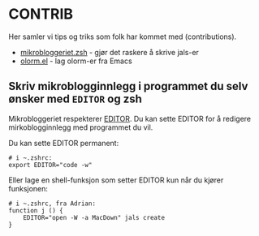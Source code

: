 # CONTRIB

Her samler vi tips og triks som folk har kommet med (contributions).

- [mikrobloggeriet.zsh] - gjør det raskere å skrive jals-er
- [olorm.el] - lag olorm-er fra Emacs

[mikrobloggeriet.zsh]: ./mikrobloggeriet.zsh
[olorm.el]: ./olorm.el

## Skriv mikroblogginnlegg i programmet du selv ønsker med `EDITOR` og zsh

Mikrobloggeriet respekterer [EDITOR].
Du kan sette EDITOR for å redigere mirkoblogginnlegg med programmet du vil.

[EDITOR]: https://wiki.archlinux.org/title/environment_variables#Default_programs

Du kan sette EDITOR permanent:

```shell
# i ~.zshrc:
export EDITOR="code -w"
```

Eller lage en shell-funksjon som setter EDITOR kun når du kjører funksjonen:

```shell
# i ~.zshrc, fra Adrian:
function j () {
    EDITOR="open -W -a MacDown" jals create
}
```
